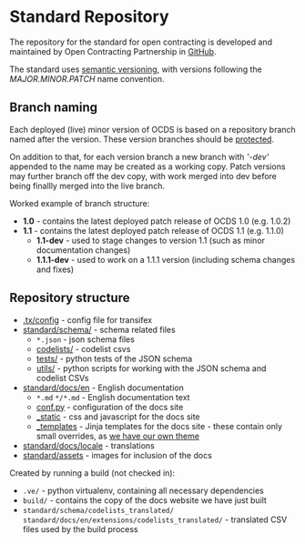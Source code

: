 # Standard Repository

The repository for the standard for open contracting is developed and maintained by Open Contracting Partnership in [GitHub](https://github.com/open-contracting/standard/tree/master/standard).

The standard uses [semantic versioning](http://semver.org/), with versions following the _MAJOR.MINOR.PATCH_ name convention.

## Branch naming

Each deployed (live) minor version of OCDS is based on a repository branch named after the version. These version branches should be [protected](https://help.github.com/articles/about-protected-branches/).

On addition to that, for each version branch a new branch with _'-dev'_ appended to the name may be created as a working copy. Patch versions may further branch off the dev copy, with work merged into dev before being finallly merged into the live branch.

Worked example of branch structure:

* **1.0** - contains the latest deployed patch release of OCDS 1.0 (e.g. 1.0.2)
* **1.1** - contains the latest deployed patch release of OCDS 1.1 (e.g. 1.1.0)
  * **1.1-dev** - used to stage changes to version 1.1 (such as minor documentation changes)
  * **1.1.1-dev** - used to work on a 1.1.1 version (including schema changes and fixes)

## Repository structure

* [.tx/config](https://github.com/open-contracting/standard/blob/1.1-dev/.tx/config) - config file for transifex
* [standard/schema/](https://github.com/open-contracting/standard/tree/1.1-dev/standard/schema) - schema related files
  * `*.json` - json schema files
  * [codelists/](https://github.com/open-contracting/standard/tree/1.1-dev/standard/schema/codelists) - codelist csvs
  * [tests/](https://github.com/open-contracting/standard/tree/1.1-dev/standard/schema/tests) - python tests of the JSON schema
  * [utils/](https://github.com/open-contracting/standard/tree/1.1-dev/standard/schema/utils) - python scripts for working with the JSON schema and codelist CSVs
* [standard/docs/en](https://github.com/open-contracting/standard/tree/1.1-dev/standard/docs/en) - English documentation
  * `*.md` `*/*.md` - English documentation text
  * [conf.py](https://github.com/open-contracting/standard/blob/1.1-dev/standard/docs/en/conf.py) - configuration of the docs site
  * [_static](https://github.com/open-contracting/standard/tree/1.1-dev/standard/docs/en/_static) - css and javascript for the docs site
  * [_templates](https://github.com/open-contracting/standard/tree/1.1-dev/standard/docs/en/_templates) - Jinja templates for the docs site - these contain only small overrides, as [we have our own theme](https://github.com/open-contracting/standard_theme)
* [standard/docs/locale](https://github.com/open-contracting/standard/tree/1.1-dev/standard/docs/locale) - translations
* [standard/assets](https://github.com/open-contracting/standard/tree/1.1-dev/standard/assets) - images for inclusion of the docs

Created by running a build (not checked in):

* `.ve/` - python virtualenv, containing all necessary dependencies
* `build/` - contains the copy of the docs website we have just built
* `standard/schema/codelists_translated/` `standard/docs/en/extensions/codelists_translated/` - translated CSV files used by the build process
